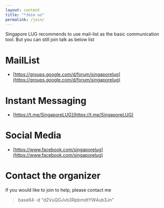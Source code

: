 ```yaml
---
layout: content
title: "*Join us"
permalink: /join/
---
```

Singapore LUG recommends to use mail-list as the basic communication tool. But you can still join talk as below list

# MailList

* [https://groups.google.com/d/forum/singaporelug](https://groups.google.com/d/forum/singaporelug)

# Instant Messaging

* [https://t.me/SingaporeLUG](https://t.me/SingaporeLUG)

# Social Media

* [https://www.facebook.com/singaporelug](https://www.facebook.com/singaporelug)

# Contact the organizer

If you would like to join to help, please contact me

> base64 -d “d2VuQGJvb3RpbmdtYW4ub3Jn”

